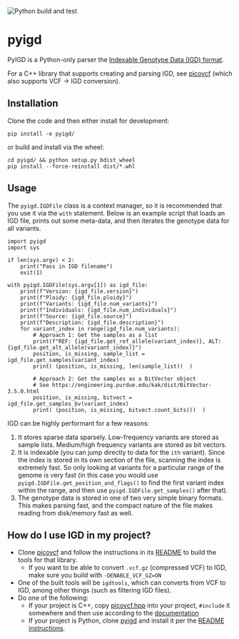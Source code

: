 ![Python build and test](https://github.com/aprilweilab/pyigd/actions/workflows/python-package.yml/badge.svg)

# pyigd

PyIGD is a Python-only parser the [Indexable Genotype Data (IGD) format](https://github.com/aprilweilab/picovcf/blob/main/IGD.FORMAT.md).

For a C++ library that supports creating and parsing IGD, see [picovcf](https://github.com/aprilweilab/picovcf) (which also supports VCF -> IGD conversion).

## Installation

Clone the code and then either install for development:
```
pip install -e pyigd/
```

or build and install via the wheel:
```
cd pyigd/ && python setup.py bdist_wheel
pip install --force-reinstall dist/*.whl
```

## Usage

The `pyigd.IGDFile` class is a context manager, so it is recommended that you use it via the `with` statement. Below is an example script that loads an IGD file, prints out some meta-data, and then iterates the genotype data for all variants.

```
import pyigd
import sys

if len(sys.argv) < 2:
    print("Pass in IGD filename")
    exit(1)

with pyigd.IGDFile(sys.argv[1]) as igd_file:
    print(f"Version: {igd_file.version}")
    print(f"Ploidy: {igd_file.ploidy}")
    print(f"Variants: {igd_file.num_variants}")
    print(f"Individuals: {igd_file.num_individuals}")
    print(f"Source: {igd_file.source}")
    print(f"Description: {igd_file.description}")
    for variant_index in range(igd_file.num_variants):
        # Approach 1: Get the samples as a list
        print(f"REF: {igd_file.get_ref_allele(variant_index)}, ALT: {igd_file.get_alt_allele(variant_index)}")
        position, is_missing, sample_list = igd_file.get_samples(variant_index)
        print( (position, is_missing, len(sample_list))  )

        # Approach 2: Get the samples as a BitVector object
        # See https://engineering.purdue.edu/kak/dist/BitVector-3.5.0.html
        position, is_missing, bitvect = igd_file.get_samples_bv(variant_index)
        print( (position, is_missing, bitvect.count_bits())  )
```

IGD can be highly performant for a few reasons:
1. It stores sparse data sparsely. Low-frequency variants are stored as sample lists. Medium/high frequency variants are stored as bit vectors.
2. It is indexable (you can jump directly to data for the `ith` variant). Since the index is stored in its own section of the file, scanning the index is extremely fast. So only looking at variants for a particular range of the genome is very fast (in this case you would use `pyigd.IGDFile.get_position_and_flags()` to find the first variant index within the range, and then use `pyigd.IGDFile.get_samples()` after that).
3. The genotype data is stored in one of two very simple binary formats. This makes parsing fast, and the compact nature of the file makes reading from disk/memory fast as well.

## How do I use IGD in my project?

* Clone [picovcf](https://github.com/aprilweilab/picovcf) and follow the instructions in its [README](https://github.com/aprilweilab/picovcf/blob/main/README.md) to build the tools for that library.
  * If you want to be able to convert `.vcf.gz` (compressed VCF) to IGD, make sure you build with `-DENABLE_VCF_GZ=ON`
* One of the built tools will be `igdtools`, which can converts from VCF to IGD, among other things (such as filtering IGD files).
* Do one of the following:
  * If your project is C++, copy [picovcf.hpp](https://github.com/aprilweilab/picovcf/blob/main/picovcf.hpp) into your project, `#include` it somewhere and then use according to the [documentation](https://picovcf.readthedocs.io/en/latest/)
  * If your project is Python, clone [pyigd](https://github.com/aprilweilab/pyigd/) and install it per the [README instructions](https://github.com/aprilweilab/pyigd/blob/main/README.md).
